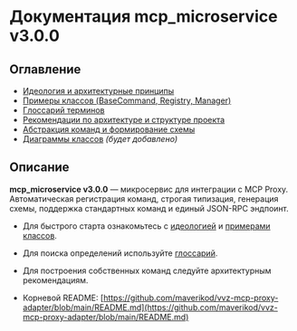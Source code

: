 # Документация mcp_microservice v3.0.0

## Оглавление

- [Идеология и архитектурные принципы](PROJECT_IDEOLOGY.md)
- [Примеры классов (BaseCommand, Registry, Manager)](EXAMPLES_COMMAND_CLASSES.md)
- [Глоссарий терминов](GLOSSARY.md)
- [Рекомендации по архитектуре и структуре проекта](PROJECT_IDEOLOGY.md#рекомендуемая-структура-проекта-и-архитектурные-соглашения)
- [Абстракция команд и формирование схемы](PROJECT_IDEOLOGY.md#абстракция-команд-и-формирование-схемы)
- [Диаграммы классов](CLASS_DIAGRAM.md) *(будет добавлено)*

## Описание

**mcp_microservice v3.0.0** — микросервис для интеграции с MCP Proxy. Автоматическая регистрация команд, строгая типизация, генерация схемы, поддержка стандартных команд и единый JSON-RPC эндпоинт.

- Для быстрого старта ознакомьтесь с [идеологией](PROJECT_IDEOLOGY.md) и [примерами классов](EXAMPLES_COMMAND_CLASSES.md).
- Для поиска определений используйте [глоссарий](GLOSSARY.md).
- Для построения собственных команд следуйте архитектурным рекомендациям.

- Корневой README: [https://github.com/maverikod/vvz-mcp-proxy-adapter/blob/main/README.md](https://github.com/maverikod/vvz-mcp-proxy-adapter/blob/main/README.md) 